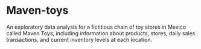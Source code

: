 # Maven-toys
An exploratory data analysis for a fictitious chain of toy stores in Mexico called Maven Toys,
including information about products, stores, daily sales transactions, and current
inventory levels at each location.
